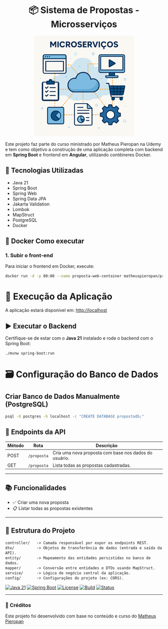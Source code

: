 <div align="center">
 <h1>📦 Sistema de Propostas - Microsserviços </h1>
  <img src="microsservico-matheus.png" style="width: 320px; height: 320px; object-fit: cover;" />
</div>



Este projeto faz parte do curso ministrado por Matheus Pieropan na Udemy e tem como objetivo a construção de uma aplicação completa com backend em **Spring Boot** e frontend em **Angular**, utilizando contêineres Docker.

## 🔧 Tecnologias Utilizadas
- Java 21
- Spring Boot
- Spring Web
- Spring Data JPA
- Jakarta Validation
- Lombok
- MapStruct
- PostgreSQL
- Docker

## 🐳 Docker Como executar

### 1. Subir o front-end

Para iniciar o frontend em Docker, execute:

```bash
docker run -d -p 80:80 --name proposta-web-container matheuspieropan/proposta-web
```
# 🧪 Execução da Aplicação

A aplicação estará disponível em: [http://localhost](http://localhost)

## ▶️ Executar o Backend

Certifique-se de estar com o **Java 21** instalado e rode o backend com o Spring Boot:

```bash
./mvnw spring-boot:run

```
# 🗃️ Configuração do Banco de Dados

## Criar Banco de Dados Manualmente (PostgreSQL)

```bash
psql -U postgres -h localhost -c "CREATE DATABASE propostadb;"
```


## 📄 Endpoints da API

| Método | Rota        | Descrição                                              |
|--------|-------------|--------------------------------------------------------|
| POST   | `/proposta` | Cria uma nova proposta com base nos dados do usuário. |
| GET    | `/proposta` | Lista todas as propostas cadastradas.                 |

---

## 📚 Funcionalidades

- ✅ Criar uma nova proposta
- 📋 Listar todas as propostas existentes

---

## 🧠 Estrutura do Projeto

```text
controller/   -> Camada responsável por expor os endpoints REST.  
dto/          -> Objetos de transferência de dados (entrada e saída da API).  
entity/       -> Mapeamento das entidades persistidas no banco de dados.  
mapper/       -> Conversão entre entidades e DTOs usando MapStruct.  
service/      -> Lógica de negócio central da aplicação.  
config/       -> Configurações do projeto (ex: CORS).  
```

[![Java 21](https://img.shields.io/badge/java-21-blue.svg)](https://openjdk.org/projects/jdk/21/)
[![Spring Boot](https://img.shields.io/badge/spring--boot-3.2.0-brightgreen)](https://spring.io/projects/spring-boot)
[![License](https://img.shields.io/badge/license-MIT-lightgrey.svg)](LICENSE)
[![Build](https://img.shields.io/badge/build-Maven-blue)](https://maven.apache.org/)
[![Status](https://img.shields.io/badge/status-em%20desenvolvimento-yellow)]()

---

### 🧾 Créditos

Este projeto foi desenvolvido com base no conteúdo e curso do [Matheus Pieropan](https://github.com/matheuspieropan)
